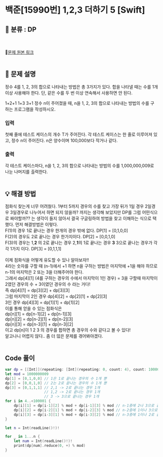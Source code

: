# 백준[15990번] 1,2,3 더하기 5 [Swift]

## 🔎 분류 : DP
<br><br>
🔗[문제 원본 링크]( )
<br><br>
## 📝 문제 설명
정수 4를 1, 2, 3의 합으로 나타내는 방법은 총 3가지가 있다. 합을 나타낼 때는 수를 1개 이상 사용해야 한다. 단, 같은 수를 두 번 이상 연속해서 사용하면 안 된다.

1+2+1
1+3
3+1
정수 n이 주어졌을 때, n을 1, 2, 3의 합으로 나타내는 방법의 수를 구하는 프로그램을 작성하시오.

### 입력
첫째 줄에 테스트 케이스의 개수 T가 주어진다. 각 테스트 케이스는 한 줄로 이루어져 있고, 정수 n이 주어진다. n은 양수이며 100,000보다 작거나 같다.

### 출력
각 테스트 케이스마다, n을 1, 2, 3의 합으로 나타내는 방법의 수를 1,000,000,009로 나눈 나머지를 출력한다.
<br><br>
## 💡 해결 방법
점화식 찾는게 너무 어려웠다. 1부터 5까지 경우의 수를 찾고 가장 뒤가 1일 경우 2일경우 3일경우로 나누어서 하면 되지 않을까? 까지는 생각해 보았지만 DP를 그럼 어떤식으로 짜야할까?? 는 생각이 들지 않아서 결국 구글링하여 방법을 찾고 이해하는 식으로 택했다.
먼저 해결방법은 이렇다.<br>
F(1)의 경우 1로 끝나는 경우 한개의 경우 밖에 없다. DP[1] = [0,1,0,0]<br>
F(2)의 경우도 2로 끝나는 경우 한가지이다. DP[2] = [0,0,1,0] <br>
F(3)의 경우는 1,<B>2 </B>의 2로 끝나는 경우 2,<B>1</B>의 1로 끝나는 경우 
<B>3</B> 3으로 끝나는 경우가 각각 1가지 이다. DP[3] = [0,1,1,1] <br>
<br>
이제 점화식을 어떻게 유도할 수 있나 알아보자!!<br>
4라는 숫자를 구할 때 (n-1)에서 +1 하면 n을 구하는 방법은
마지막에 +1을 해야 하므로 n-1의 마지막은 2 또는 3을 더해주어야 한다.<br>
그래서 dp[4][1] (4를 구하는 경우의 수에서 마지막이 1인 경우) = 3을 구할때 마지막이 2였던 경우의 수 + 3이였던 경우의 수 라는 거다!
<br>
즉 dp[4][1] = dp[3][2] + dp[3][3]<br>
그럼 마지막이 2인 경우 dp[4][2] = dp[2][1] + dp[2][3]<br>
3인 경우 dp[4][3] = dp[1][1] + dp[1][2] <br>
이를 통해 얻을 수 있는 점화식은 <br>
dp[n][1] = dp[n-1][2] + dp[n-1][3]<br>
dp[n][2] = dp[n-2][1] + dp[n-2][3]<br>
dp[n][3] = dp[n-3][1] + dp[n-3][2] <br>
이고 dp[n]이 1 2 3 의 경우를 합하면 총 경우의 수와 같다고 볼 수 있다!<br>
알고나니 어렵지 않다.. 좀 더 많은 문제를 겪어봐야겠다.
<br><br>
## Code 풀이

```Swift
var dp = [[Int]](repeating: [Int](repeating: 0, count: 4), count: 100001)
let mod = 1000000009
dp[1] = [0,1,0,0] // 1은 1로 끝나는 경우의 수 1개 뿐
dp[2] = [0,0,1,0] // 2는 2로 끝나는 경우의 수 1개 뿐
dp[3] = [0,1,1,1] // 2,1 -> 2로 끝나는 경우 1개
                  // 1,2 -> 2로 끝나는 경우 1개
                  // 3 -> 3으로 끝나는 경우 1개
for i in 4..<100001 {
    dp[i][1] = dp[i-1][2] % mod + dp[i-1][3] % mod // n-1중에 2나 3으로 끝나는 경우의 합
    dp[i][2] = dp[i-2][1] % mod + dp[i-2][3] % mod // n-2중에 1이나 3으로 끝나는 경우의 합
    dp[i][3] = dp[i-3][1] % mod + dp[i-3][2] % mod // n-3중에 1이나 2로 끝나는 경우의 합
}

let n = Int(readLine()!)!

for _ in 1...n {
    let num = Int(readLine()!)!
    print(dp[num].reduce(0, +) % mod)
}

```